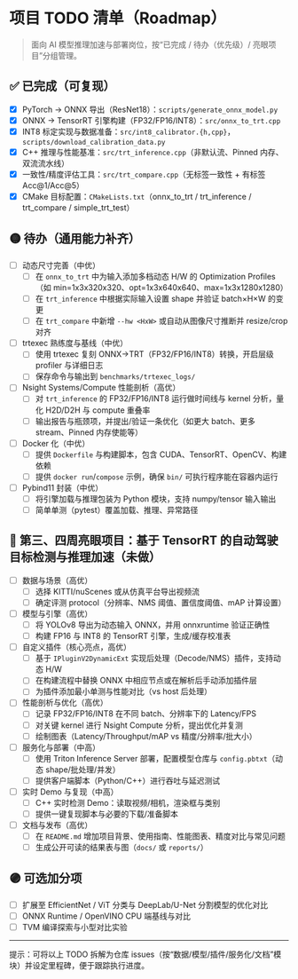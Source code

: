 # 项目 TODO 清单（Roadmap）

> 面向 AI 模型推理加速与部署岗位，按“已完成 / 待办（优先级）/ 亮眼项目”分组管理。

## ✅ 已完成（可复现）
- [x] PyTorch → ONNX 导出（ResNet18）：`scripts/generate_onnx_model.py`
- [x] ONNX → TensorRT 引擎构建（FP32/FP16/INT8）：`src/onnx_to_trt.cpp`
- [x] INT8 标定实现与数据准备：`src/int8_calibrator.{h,cpp}`，`scripts/download_calibration_data.py`
- [x] C++ 推理与性能基准：`src/trt_inference.cpp`（非默认流、Pinned 内存、双流流水线）
- [x] 一致性/精度评估工具：`src/trt_compare.cpp`（无标签一致性 + 有标签 Acc@1/Acc@5）
- [x] CMake 目标配置：`CMakeLists.txt`（onnx_to_trt / trt_inference / trt_compare / simple_trt_test）

## 🟡 待办（通用能力补齐）
- [ ] 动态尺寸完善（中优）
  - [ ] 在 `onnx_to_trt` 中为输入添加多档动态 H/W 的 Optimization Profiles（如 min=1x3x320x320、opt=1x3x640x640、max=1x3x1280x1280）
  - [ ] 在 `trt_inference` 中根据实际输入设置 shape 并验证 batch×H×W 的变更
  - [ ] 在 `trt_compare` 中新增 `--hw <HxW>` 或自动从图像尺寸推断并 resize/crop 对齐
- [ ] trtexec 熟练度与基线（中优）
  - [ ] 使用 trtexec 复刻 ONNX→TRT（FP32/FP16/INT8）转换，开启层级 profiler 与详细日志
  - [ ] 保存命令与输出到 `benchmarks/trtexec_logs/`
- [ ] Nsight Systems/Compute 性能剖析（高优）
  - [ ] 对 `trt_inference` 的 FP32/FP16/INT8 运行做时间线与 kernel 分析，量化 H2D/D2H 与 compute 重叠率
  - [ ] 输出报告与瓶颈项，并提出/验证一条优化（如更大 batch、更多 stream、Pinned 内存使能等）
- [ ] Docker 化（中优）
  - [ ] 提供 `Dockerfile` 与构建脚本，包含 CUDA、TensorRT、OpenCV、构建依赖
  - [ ] 提供 `docker run`/`compose` 示例，确保 `bin/` 可执行程序能在容器内运行
- [ ] Pybind11 封装（中优）
  - [ ] 将引擎加载与推理包装为 Python 模块，支持 numpy/tensor 输入输出
  - [ ] 简单单测（pytest）覆盖加载、推理、异常路径

## 🔵 第三、四周亮眼项目：基于 TensorRT 的自动驾驶目标检测与推理加速（未做）
- [ ] 数据与场景（高优）
  - [ ] 选择 KITTI/nuScenes 或从仿真平台导出视频流
  - [ ] 确定评测 protocol（分辨率、NMS 阈值、置信度阈值、mAP 计算设置）
- [ ] 模型与引擎（高优）
  - [ ] 将 YOLOv8 导出为动态输入 ONNX，并用 onnxruntime 验证正确性
  - [ ] 构建 FP16 与 INT8 的 TensorRT 引擎，生成/缓存校准表
- [ ] 自定义插件（核心亮点，高优）
  - [ ] 基于 `IPluginV2DynamicExt` 实现后处理（Decode/NMS）插件，支持动态 H/W
  - [ ] 在构建流程中替换 ONNX 中相应节点或在解析后手动添加插件层
  - [ ] 为插件添加最小单测与性能对比（vs host 后处理）
- [ ] 性能剖析与优化（高优）
  - [ ] 记录 FP32/FP16/INT8 在不同 batch、分辨率下的 Latency/FPS
  - [ ] 对关键 kernel 进行 Nsight Compute 分析，提出优化并复测
  - [ ] 绘制图表（Latency/Throughput/mAP vs 精度/分辨率/批大小）
- [ ] 服务化与部署（中高）
  - [ ] 使用 Triton Inference Server 部署，配置模型仓库与 `config.pbtxt`（动态 shape/批处理/并发）
  - [ ] 提供客户端脚本（Python/C++）进行吞吐与延迟测试
- [ ] 实时 Demo 与复现（中高）
  - [ ] C++ 实时检测 Demo：读取视频/相机，渲染框与类别
  - [ ] 提供一键复现脚本与必要的下载/准备脚本
- [ ] 文档与发布（高优）
  - [ ] 在 `README.md` 增加项目背景、使用指南、性能图表、精度对比与常见问题
  - [ ] 生成公开可读的结果表与图（`docs/` 或 `reports/`）

## 🟣 可选加分项
- [ ] 扩展至 EfficientNet / ViT 分类与 DeepLab/U-Net 分割模型的优化对比
- [ ] ONNX Runtime / OpenVINO CPU 端基线与对比
- [ ] TVM 编译探索与小型对比实验

---
提示：可将以上 TODO 拆解为仓库 issues（按“数据/模型/插件/服务化/文档”模块）并设定里程碑，便于跟踪执行进度。
